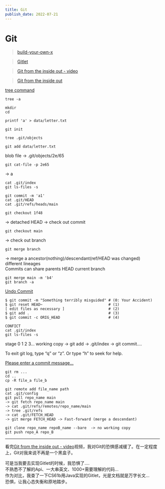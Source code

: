 ```yaml
---
title: Git
publish_date: 2022-07-21
---
```

# Git

> [build-your-own-x](https://github.com/codecrafters-io/build-your-own-x#build-your-own-network-stack)

> [Gitlet](http://gitlet.maryrosecook.com/docs/gitlet.html)

> [Git from the inside out - video](https://www.youtube.com/watch?v=fCtZWGhQBvo)

> [Git from the inside out](https://maryrosecook.com/blog/post/git-from-the-inside-out)

[tree command](https://dev.to/flyingduck92/add-tree-to-git-bash-on-windows-10-1eb1)

```
tree -a
```

```
mkdir
cd

printf 'a' > data/letter.txt

git init

tree .git/objects

git add data/letter.txt
```

blob file -> .git/objects/2e/65

```
git cat-file -p 2e65
```
 -> a

```
cat .git/index
git ls-files -s
```

```
git commit -m 'a1'
cat .git/HEAD
cat .git/refs/heads/main
```

```
git checkout 1f48 
```
-> detached HEAD -> check out commit

```
git checkout main
```
-> check out branch

```
git merge branch
```
-> merge a ancestor(nothing)/descendant(ref/HEAD was changed)\
different lineages\
Commits can share parents
HEAD current branch

```
git merge main -m 'b4'
git branch -a
```

[Undo Commit](https://stackoverflow.com/questions/927358/how-do-i-undo-the-most-recent-local-commits-in-git)

```
$ git commit -m "Something terribly misguided" # (0: Your Accident)
$ git reset HEAD~                              # (1)
[ edit files as necessary ]                    # (2)
$ git add .                                    # (3)
$ git commit -c ORIG_HEAD                      # (4)
```

```
CONFICT
cat .git/index
git ls-files -s 
```
stage 0 1 2 3...
working copy -> git add -> .git/index -> git commit....

To exit git log, type “q” or “z”. Or type “h” to seek for help.

[Please enter a commit message...](https://stackoverflow.com/questions/19085807/please-enter-a-commit-message-to-explain-why-this-merge-is-necessary-especially)

```
git rm ...
cd ..
cp -R file_a file_b
 
git remote add file_name path
cat .git/config
git pull repo_name main 
-> git fetch repo_name main
-> cat .git/refs/remotes/repo_name/main
-> tree .git/refs
-> cat .git/FETCH_HEAD
-> git merge FETCH_HEAD -> Fast-forward (merge a descendant)
```

```
git clone repo_name repoB_name --bare  -> no working copy
git push repo_A repo_B
```

<hr> 

看完[Git from the inside out - video](https://www.youtube.com/watch?v=fCtZWGhQBvo)视频，我对Git的恐惧感减缓了。在一定程度上，Git对我来说不再是一个黑盒子。

可是当我要去实现Gitlet的时候，我恐惧了....\
不熟悉不了解的Api、一大串英文、1000+需要理解的代码...\
作为对比，我查了一下CS61b用Java实现的Gitlet，光是文档就是万字长文...\
恐惧，让我心态失衡和原地踏步。